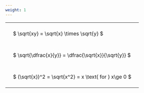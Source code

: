 ```yaml
---
weight: 1
---
```


<style type="text/css">
#T_ae15b th.col_heading {
  text-align: left;
  font-size: 1em;
}
#T_ae15b td {
  text-align: left;
  font-size: 1em;
  padding: 1.5em;
}
</style>
<table id="T_ae15b">
  <thead>
  </thead>
  <tbody>
    <tr>
      <td id="T_ae15b_row0_col0" class="data row0 col0" >$ \sqrt{xy} = \sqrt{x} \times \sqrt{y} $</td>
    </tr>
    <tr>
      <td id="T_ae15b_row1_col0" class="data row1 col0" >$ \sqrt{\dfrac{x}{y}} = \dfrac{\sqrt{x}}{\sqrt{y}} $</td>
    </tr>
    <tr>
      <td id="T_ae15b_row2_col0" class="data row2 col0" >$ (\sqrt{x})^2 = \sqrt{x^2} = x \text{ for } x\ge 0 $</td>
    </tr>
  </tbody>
</table>
